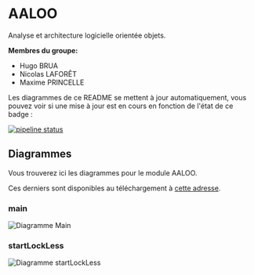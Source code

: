 # AALOO

Analyse et architecture logicielle orientée objets.

**Membres du groupe:**

- Hugo BRUA
- Nicolas LAFORÊT
- Maxime PRINCELLE


Les diagrammes de ce README se mettent à jour automatiquement, vous pouvez voir si une mise à jour est en cours en fonction de l'état de ce badge :

[![pipeline status](https://git.unistra.fr/princelle/aaloo/badges/main/pipeline.svg)](https://git.unistra.fr/princelle/aaloo/-/commits/main)

## Diagrammes

Vous trouverez ici les diagrammes pour le module AALOO.

Ces derniers sont disponibles au téléchargement à [cette adresse](https://git.unistra.fr/princelle/aaloo/-/jobs/artifacts/main/download?job=build).

### main

![Diagramme Main](https://git.unistra.fr/princelle/aaloo/-/jobs/artifacts/main/raw/output/main/main.png?job=build)

### startLockLess

![Diagramme startLockLess](https://git.unistra.fr/princelle/aaloo/-/jobs/artifacts/main/raw/output/startLockLess/startLockLess.png?job=build)